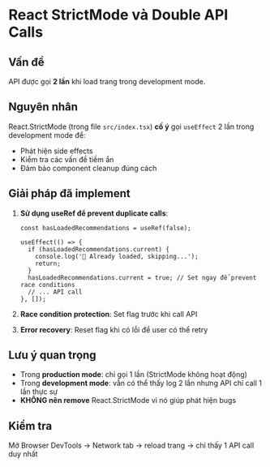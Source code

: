 # React StrictMode và Double API Calls

## Vấn đề
API được gọi **2 lần** khi load trang trong development mode.

## Nguyên nhân
React.StrictMode (trong file `src/index.tsx`) **cố ý** gọi `useEffect` 2 lần trong development mode để:
- Phát hiện side effects
- Kiểm tra các vấn đề tiềm ẩn
- Đảm bảo component cleanup đúng cách

## Giải pháp đã implement
1. **Sử dụng useRef để prevent duplicate calls**:
   ```tsx
   const hasLoadedRecommendations = useRef(false);
   
   useEffect(() => {
     if (hasLoadedRecommendations.current) {
       console.log('🔄 Already loaded, skipping...');
       return;
     }
     hasLoadedRecommendations.current = true; // Set ngay để prevent race conditions
     // ... API call
   }, []);
   ```

2. **Race condition protection**: Set flag trước khi call API
3. **Error recovery**: Reset flag khi có lỗi để user có thể retry

## Lưu ý quan trọng
- Trong **production mode**: chỉ gọi 1 lần (StrictMode không hoạt động)
- Trong **development mode**: vẫn có thể thấy log 2 lần nhưng API chỉ call 1 lần thực sự
- **KHÔNG nên remove** React.StrictMode vì nó giúp phát hiện bugs

## Kiểm tra
Mở Browser DevTools → Network tab → reload trang → chỉ thấy 1 API call duy nhất
